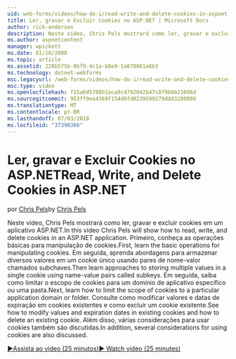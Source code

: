 ```yaml
---
uid: web-forms/videos/how-do-i/read-write-and-delete-cookies-in-aspnet
title: Ler, gravar e Excluir Cookies no ASP.NET | Microsoft Docs
author: rick-anderson
description: Neste vídeo, Chris Pels mostrará como ler, gravar e excluir cookies em um aplicativo ASP.NET. Primeiro, saber as operações básicas para manipular cooki...
ms.author: aspnetcontent
manager: wpickett
ms.date: 01/10/2008
ms.topic: article
ms.assetid: 228b575b-8bf9-4c1a-b8e9-1a878861a6b3
ms.technology: dotnet-webforms
msc.legacyurl: /web-forms/videos/how-do-i/read-write-and-delete-cookies-in-aspnet
msc.type: video
ms.openlocfilehash: f15a6d5780b1aca9c4792042b47c8f9b6b210d6d
ms.sourcegitcommit: 953ff9ea4369f154d6fd0239599279ddd3280009
ms.translationtype: MT
ms.contentlocale: pt-BR
ms.lasthandoff: 07/03/2018
ms.locfileid: "37398366"
---
```

<a name="read-write-and-delete-cookies-in-aspnet"></a><span data-ttu-id="f2775-104">Ler, gravar e Excluir Cookies no ASP.NET</span><span class="sxs-lookup"><span data-stu-id="f2775-104">Read, Write, and Delete Cookies in ASP.NET</span></span>
====================
<span data-ttu-id="f2775-105">por [Chris Pels](https://twitter.com/chrispels)</span><span class="sxs-lookup"><span data-stu-id="f2775-105">by [Chris Pels](https://twitter.com/chrispels)</span></span>

<span data-ttu-id="f2775-106">Neste vídeo, Chris Pels mostrará como ler, gravar e excluir cookies em um aplicativo ASP.NET.</span><span class="sxs-lookup"><span data-stu-id="f2775-106">In this video Chris Pels will show how to read, write, and delete cookies in an ASP.NET application.</span></span> <span data-ttu-id="f2775-107">Primeiro, conheça as operações básicas para manipulação de cookies.</span><span class="sxs-lookup"><span data-stu-id="f2775-107">First, learn the basic operations for manipulating cookies.</span></span> <span data-ttu-id="f2775-108">Em seguida, aprenda abordagens para armazenar diversos valores em um cookie único usando pares de nome-valor chamados subchaves.</span><span class="sxs-lookup"><span data-stu-id="f2775-108">Then learn approaches to storing multiple values in a single cookie using name-value pairs called subkeys.</span></span> <span data-ttu-id="f2775-109">Em seguida, saiba como limitar o escopo de cookies para um domínio de aplicativo específico ou uma pasta.</span><span class="sxs-lookup"><span data-stu-id="f2775-109">Next, learn how to limit the scope of cookies to a particular application domain or folder.</span></span> <span data-ttu-id="f2775-110">Consulte como modificar valores e datas de expiração em cookies existentes e como excluir um cookie existente.</span><span class="sxs-lookup"><span data-stu-id="f2775-110">See how to modify values and expiration dates in existing cookies and how to delete an existing cookie.</span></span> <span data-ttu-id="f2775-111">Além disso, várias considerações para usar cookies também são discutidas.</span><span class="sxs-lookup"><span data-stu-id="f2775-111">In addition, several considerations for using cookies are also discussed.</span></span>

[<span data-ttu-id="f2775-112">&#9654;Assista ao vídeo (25 minutos)</span><span class="sxs-lookup"><span data-stu-id="f2775-112">&#9654; Watch video (25 minutes)</span></span>](https://channel9.msdn.com/Blogs/ASP-NET-Site-Videos/read-write-and-delete-cookies-in-aspnet)
